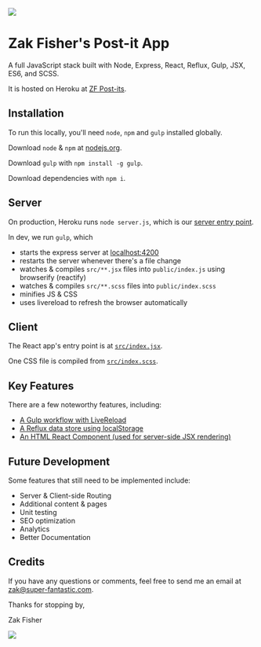 ![](http://superfantastic.s3.amazonaws.com/post-its/landing.png)

Zak Fisher's Post-it App
=====
A full JavaScript stack built with Node, Express, React, Reflux, Gulp, JSX, ES6, and SCSS.

It is hosted on Heroku at [ZF Post-its](https://zf-post-its.herokuapp.com/).

## Installation

To run this locally, you'll need `node`, `npm` and `gulp` installed globally.

Download `node` & `npm` at [nodejs.org](https://nodejs.org/en/).

Download `gulp` with `npm install -g gulp`.

Download dependencies with `npm i`.

## Server

On production, Heroku runs `node server.js`, which is our [server entry point](https://github.com/zakfisher/post-its/blob/master/index.js).

In dev, we run `gulp`, which
* starts the express server at [localhost:4200](http://localhost:4200)
* restarts the server whenever there's a file change
* watches & compiles `src/**.jsx` files into `public/index.js` using browserify (reactify)
* watches & compiles `src/**.scss` files into `public/index.scss`
* minifies JS & CSS
* uses livereload to refresh the browser automatically

## Client

The React app's entry point is at [`src/index.jsx`](https://github.com/zakfisher/post-its/blob/master/src/index.jsx).

One CSS file is compiled from [`src/index.scss`](https://github.com/zakfisher/post-its/blob/master/src/index.scss).

## Key Features

There are a few noteworthy features, including:
* [A Gulp workflow with LiveReload](https://github.com/zakfisher/post-its/blob/master/gulpfile.js)
* [A Reflux data store using localStorage](https://github.com/zakfisher/post-its/blob/master/src/services/notes.js)
* [An HTML React Component (used for server-side JSX rendering)](https://github.com/zakfisher/post-its/blob/master/src/components/html.jsx)

## Future Development

Some features that still need to be implemented include:
* Server & Client-side Routing
* Additional content & pages
* Unit testing
* SEO optimization
* Analytics
* Better Documentation

## Credits

If you have any questions or comments, feel free to send me an email at [zak@super-fantastic.com](mailto:zak@super-fantastic.com).

Thanks for stopping by,

Zak Fisher

![](https://avatars2.githubusercontent.com/u/1245254?v=3&s=160)
